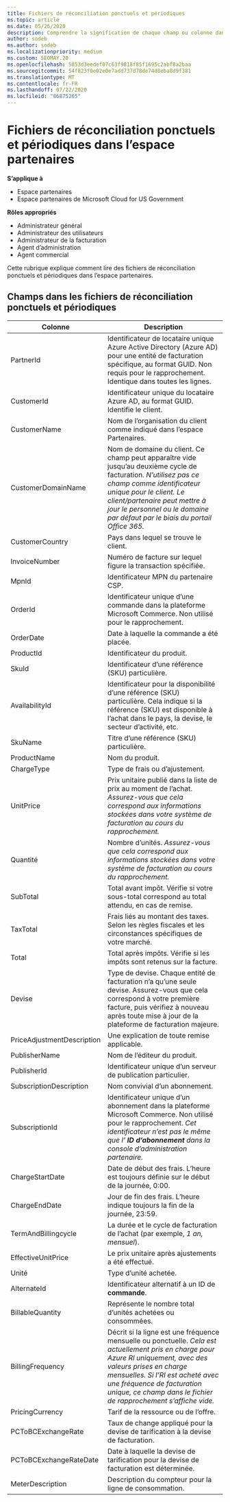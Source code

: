 ```yaml
---
title: Fichiers de réconciliation ponctuels et périodiques
ms.topic: article
ms.date: 05/26/2020
description: Comprendre la signification de chaque champ ou colonne dans les fichiers de rapprochement ponctuels et périodiques de l’espace partenaires.
author: sodeb
ms.author: sodeb
ms.localizationpriority: medium
ms.custom: SEOMAY.20
ms.openlocfilehash: 5853d3eedef07c63f9818f85f1695c2abf8a2baa
ms.sourcegitcommit: 54f823f0e02e0e7add737d78de74d8eba8d9f381
ms.translationtype: MT
ms.contentlocale: fr-FR
ms.lasthandoff: 07/22/2020
ms.locfileid: "86875265"
---
```

# <a name="one-time-and-recurring-reconciliation-files-in-partner-center"></a>Fichiers de réconciliation ponctuels et périodiques dans l’espace partenaires

**S’applique à**

- Espace partenaires
- Espace partenaires de Microsoft Cloud for US Government

**Rôles appropriés**

- Administrateur général
- Administrateur des utilisateurs
- Administrateur de la facturation
- Agent d’administration
- Agent commercial

Cette rubrique explique comment lire des fichiers de réconciliation ponctuels et périodiques dans l’espace partenaires.

## <a name="fields-in-one-time-and-recurring-reconciliation-files"></a>Champs dans les fichiers de réconciliation ponctuels et périodiques

| Colonne | Description |
| ------ | ----------- |
| PartnerId | Identificateur de locataire unique Azure Active Directory (Azure AD) pour une entité de facturation spécifique, au format GUID. Non requis pour le rapprochement. Identique dans toutes les lignes. |
| CustomerId | Identificateur unique du locataire Azure AD, au format GUID. Identifie le client. |
| CustomerName | Nom de l’organisation du client comme indiqué dans l’espace Partenaires. |
| CustomerDomainName | Nom de domaine du client. Ce champ peut apparaître vide jusqu’au deuxième cycle de facturation. *N’utilisez pas ce champ comme identificateur unique pour le client. Le client/partenaire peut mettre à jour le personnel ou le domaine par défaut par le biais du portail Office 365.* |
| CustomerCountry | Pays dans lequel se trouve le client. |
| InvoiceNumber | Numéro de facture sur lequel figure la transaction spécifiée. |
| MpnId | Identificateur MPN du partenaire CSP. |
| OrderId | Identificateur unique d’une commande dans la plateforme Microsoft Commerce. Non utilisé pour le rapprochement. |
| OrderDate | Date à laquelle la commande a été placée. |
| ProductId | Identificateur du produit. |
| SkuId | Identificateur d’une référence (SKU) particulière. |
| AvailabilityId | Identificateur pour la disponibilité d’une référence (SKU) particulière. Cela indique si la référence (SKU) est disponible à l’achat dans le pays, la devise, le secteur d’activité, etc. |
| SkuName | Titre d’une référence (SKU) particulière. |
| ProductName | Nom du produit. |
| ChargeType | Type de frais ou d’ajustement. |
| UnitPrice | Prix unitaire publié dans la liste de prix au moment de l’achat. *Assurez-vous que cela correspond aux informations stockées dans votre système de facturation au cours du rapprochement.* |
| Quantité | Nombre d’unités. *Assurez-vous que cela correspond aux informations stockées dans votre système de facturation au cours du rapprochement.* |
| SubTotal | Total avant impôt. Vérifie si votre sous-total correspond au total attendu, en cas de remise. |
| TaxTotal | Frais liés au montant des taxes. Selon les règles fiscales et les circonstances spécifiques de votre marché. |
| Total | Total après impôts. Vérifie si les impôts sont retenus sur la facture. |
| Devise | Type de devise. Chaque entité de facturation n’a qu’une seule devise. Assurez-vous que cela correspond à votre première facture, puis vérifiez à nouveau après toute mise à jour de la plateforme de facturation majeure. |
| PriceAdjustmentDescription | Une explication de toute remise applicable. |
| PublisherName | Nom de l’éditeur du produit.
| PublisherId | Identificateur unique d’un serveur de publication particulier. |
| SubscriptionDescription | Nom convivial d’un abonnement. |
| SubscriptionId | Identificateur unique d’un abonnement dans la plateforme Microsoft Commerce. Non utilisé pour le rapprochement. *Cet identificateur n’est pas le même que l' **ID d’abonnement** dans la console d’administration partenaire.* |
| ChargeStartDate | Date de début des frais. L’heure est toujours définie sur le début de la journée, 0:00. |
| ChargeEndDate | Jour de fin des frais. L’heure indique toujours la fin de la journée, 23:59. |
| TermAndBillingcycle | La durée et le cycle de facturation de l’achat (par exemple, *1 an, mensuel*). |
| EffectiveUnitPrice | Le prix unitaire après ajustements a été effectué. |
| Unité | Type d’unité achetée. |
| AlternateId | Identificateur alternatif à un ID de **commande**. |
| BillableQuantity | Représente le nombre total d’unités achetées ou consommées. |
| BillingFrequency | Décrit si la ligne est une fréquence mensuelle ou ponctuelle. *Cela est actuellement pris en charge pour Azure RI uniquement, avec des valeurs prises en charge mensuelles. Si l’RI est acheté avec une fréquence de facturation unique, ce champ dans le fichier de rapprochement s’affiche vide.* |
| PricingCurrency | Tarif de la ressource ou de l’offre. |
| PCToBCExchangeRate | Taux de change appliqué pour la devise de tarification à la devise de facturation. |
| PCToBCExchangeRateDate | Date à laquelle la devise de tarification pour la devise de facturation est déterminée. |
| MeterDescription | Description du compteur pour la ligne de consommation. |
